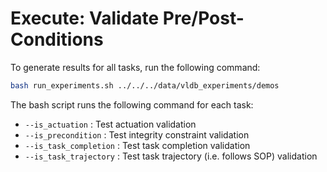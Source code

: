 # Execute: Validate Pre/Post-Conditions

To generate results for all tasks, run the following command:

```bash
bash run_experiments.sh ../../../data/vldb_experiments/demos
```

The bash script runs the following command for each task:

* `--is_actuation` : Test actuation validation
* `--is_precondition` : Test integrity constraint validation
* `--is_task_completion` : Test task completion validation
* `--is_task_trajectory` : Test task trajectory (i.e. follows SOP) validation